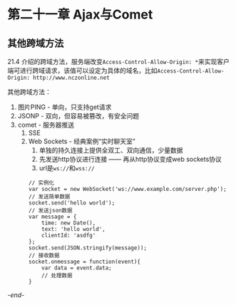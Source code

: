 # 第二十一章 Ajax与Comet

## 其他跨域方法

21.4 介绍的跨域方法，服务端改变`Access-Control-Allow-Origin: *`来实现客户端可进行跨域请求，该值可以设定为具体的域名，比如`Access-Control-Allow-Origin: http://www.nczonline.net`

其他跨域方法：
1. 图片PING - 单向，只支持get请求
2. JSONP - 双向，但容易被篡改，有安全问题
3. comet - 服务器推送
    1. SSE
    2. Web Sockets - 经典案例“实时聊天室”
        1. 单独的持久连接上提供全双工、双向通信，少量数据
        2. 先发送http协议进行连接 —— 再从http协议变成web sockets协议
        3. url是`ws://`和`wss://`
        ```
        // 实例化
        var socket = new WebSocket('ws://www.example.com/server.php');
        // 发送简单数据
        socket.send('hello world');
        // 发送json数据
        var message = {
            time: new Date(),
            text: 'hello world',
            clientId: 'asdfg'
        };
        socket.send(JSON.stringify(message));
        // 接收数据
        socket.onmessage = function(event){
            var data = event.data;
            // 处理数据
        }
        ```

*-end-*
